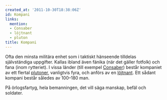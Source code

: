 ```yaml
---
created_at: '2011-10-30T18:38:06Z'
id: Kompani
links:
  mention:
  - Consaber
  - löjtnant
  - pluton
title: Kompani
---
```


Ofta den minsta militära enhet som i taktiskt hänseende tilldelas självständiga uppgifter. Kallas
ibland även fänika (när det gäller fotfolk) och fana (inom rytteriet). I vissa länder (till exempel
[Consaber]) består kompaniet av ett flertal [plutoner], vanligtvis fyra, och anförs av en
[löjtnant]. Ett sådant kompani består således av 100–180 man.

På örlogsfartyg, hela bemanningen, det vill säga manskap, befäl och soldater.

  [Consaber]: Consaber
  [plutoner]: pluton
  [löjtnant]: löjtnant
